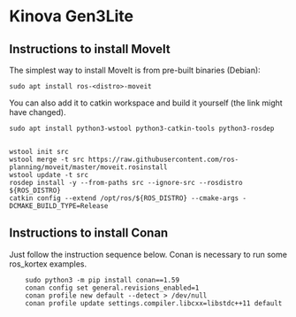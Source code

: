 # Kinova Gen3Lite

## Instructions to install MoveIt
The simplest way to install MoveIt is from pre-built binaries (Debian):

```
sudo apt install ros-<distro>-moveit
```

You can also add it to catkin workspace and build it yourself (the link might have changed).

```
sudo apt install python3-wstool python3-catkin-tools python3-rosdep


wstool init src
wstool merge -t src https://raw.githubusercontent.com/ros-planning/moveit/master/moveit.rosinstall
wstool update -t src
rosdep install -y --from-paths src --ignore-src --rosdistro ${ROS_DISTRO}
catkin config --extend /opt/ros/${ROS_DISTRO} --cmake-args -DCMAKE_BUILD_TYPE=Release

```

## Instructions to install Conan
Just follow the instruction sequence below. Conan is necessary to run some ros_kortex examples.

```
    sudo python3 -m pip install conan==1.59
    conan config set general.revisions_enabled=1
    conan profile new default --detect > /dev/null
    conan profile update settings.compiler.libcxx=libstdc++11 default
```

